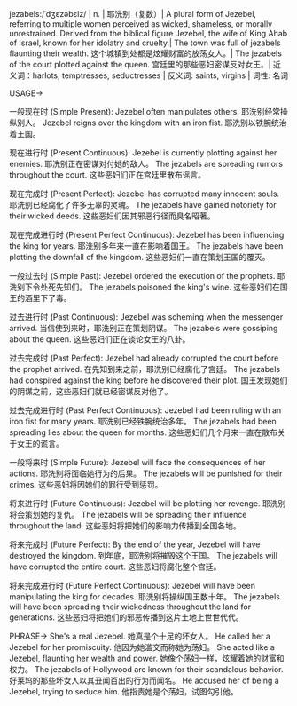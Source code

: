 jezabels:/ˈdʒɛzəbɛlz/ | n. | 耶洗别（复数）|  A plural form of Jezebel, referring to multiple women perceived as wicked, shameless, or morally unrestrained.  Derived from the biblical figure Jezebel, the wife of King Ahab of Israel, known for her idolatry and cruelty.| The town was full of jezabels flaunting their wealth.  这个城镇到处都是炫耀财富的放荡女人。|  The jezabels of the court plotted against the queen. 宫廷里的那些恶妇密谋反对女王。| 近义词：harlots, temptresses, seductresses | 反义词: saints, virgins | 词性: 名词

USAGE->

一般现在时 (Simple Present):
Jezebel often manipulates others. 耶洗别经常操纵别人。
Jezebel reigns over the kingdom with an iron fist. 耶洗别以铁腕统治着王国。

现在进行时 (Present Continuous):
Jezebel is currently plotting against her enemies. 耶洗别正在密谋对付她的敌人。
The jezabels are spreading rumors throughout the court. 这些恶妇们正在宫廷里散布谣言。

现在完成时 (Present Perfect):
Jezebel has corrupted many innocent souls. 耶洗别已经腐化了许多无辜的灵魂。
The jezabels have gained notoriety for their wicked deeds. 这些恶妇们因其邪恶行径而臭名昭著。

现在完成进行时 (Present Perfect Continuous):
Jezebel has been influencing the king for years. 耶洗别多年来一直在影响着国王。
The jezabels have been plotting the downfall of the kingdom. 这些恶妇们一直在策划王国的覆灭。


一般过去时 (Simple Past):
Jezebel ordered the execution of the prophets. 耶洗别下令处死先知们。
The jezabels poisoned the king's wine. 这些恶妇们在国王的酒里下了毒。

过去进行时 (Past Continuous):
Jezebel was scheming when the messenger arrived. 当信使到来时，耶洗别正在策划阴谋。
The jezabels were gossiping about the queen. 这些恶妇们正在谈论女王的八卦。

过去完成时 (Past Perfect):
Jezebel had already corrupted the court before the prophet arrived. 在先知到来之前，耶洗别已经腐化了宫廷。
The jezabels had conspired against the king before he discovered their plot. 国王发现她们的阴谋之前，这些恶妇们就已经密谋反对他了。

过去完成进行时 (Past Perfect Continuous):
Jezebel had been ruling with an iron fist for many years. 耶洗别已经铁腕统治多年。
The jezabels had been spreading lies about the queen for months.  这些恶妇们几个月来一直在散布关于女王的谎言。


一般将来时 (Simple Future):
Jezebel will face the consequences of her actions. 耶洗别将面临她行为的后果。
The jezabels will be punished for their crimes. 这些恶妇将因她们的罪行受到惩罚。

将来进行时 (Future Continuous):
Jezebel will be plotting her revenge. 耶洗别将会策划她的复仇。
The jezabels will be spreading their influence throughout the land. 这些恶妇将把她们的影响力传播到全国各地。

将来完成时 (Future Perfect):
By the end of the year, Jezebel will have destroyed the kingdom. 到年底，耶洗别将摧毁这个王国。
The jezabels will have corrupted the entire court. 这些恶妇将腐化整个宫廷。

将来完成进行时 (Future Perfect Continuous):
Jezebel will have been manipulating the king for decades. 耶洗别将操纵国王数十年。
The jezabels will have been spreading their wickedness throughout the land for generations. 这些恶妇将把她们的邪恶传播到这片土地上世世代代。


PHRASE->
She's a real Jezebel. 她真是个十足的坏女人。
He called her a Jezebel for her promiscuity. 他因为她滥交而称她为荡妇。
She acted like a Jezebel, flaunting her wealth and power. 她像个荡妇一样，炫耀着她的财富和权力。
The jezabels of Hollywood are known for their scandalous behavior. 好莱坞的那些坏女人以其丑闻百出的行为而闻名。
He accused her of being a Jezebel, trying to seduce him. 他指责她是个荡妇，试图勾引他。
